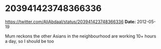 # 203941423748366336
https://twitter.com/AliAbdaal/status/203941423748366336
**Date:** 2012-05-19

Mum reckons the other Asians in the neighbourhood are working 10+ hours a day, so I should be too
